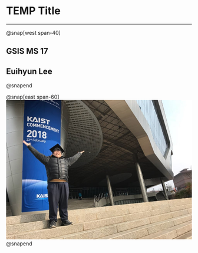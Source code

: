 # TEMP Title

---

@snap[west span-40]
## GSIS MS 17
## Euihyun Lee
@snapend

@snap[east span-60]
![](assets/img/graduation.jpg)
@snapend
